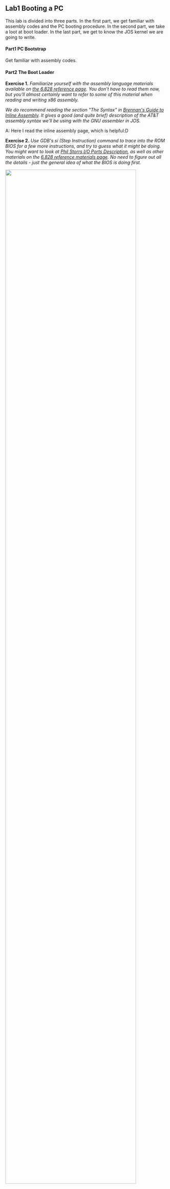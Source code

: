 

## Lab1 Booting a PC

This lab is divided into three parts. In the first part, we get familiar with assembly codes and the PC booting procedure. In the second part, we take a loot at boot loader. In the last part, we get to know the JOS kernel we are going to write.



#### Part1	PC Bootstrap

Get familiar with assembly codes.



#### Part2	The Boot Loader

**Exercise 1.**  *Familiarize yourself with the assembly language materials available on [the 6.828 reference page](https://pdos.csail.mit.edu/6.828/2018/reference.html). You don't have to read them now, but you'll almost certainly want to refer to some of this material when reading and writing x86 assembly.* 

*We do recommend reading the section "The Syntax" in [Brennan's Guide to Inline Assembly](http://www.delorie.com/djgpp/doc/brennan/brennan_att_inline_djgpp.html). It gives a good (and quite brief) description of the AT&T assembly syntax we'll be using with the GNU assembler in JOS.*

A: Here I read the inline assembly page, which is helpful:D



**Exercise 2.** *Use GDB's si (Step Instruction) command to trace into the ROM BIOS for a few more instructions, and try to guess what it might be doing. You might want to look at [Phil Storrs I/O Ports Description](http://web.archive.org/web/20040404164813/members.iweb.net.au/~pstorr/pcbook/book2/book2.htm), as well as other materials on the [6.828 reference materials page](https://pdos.csail.mit.edu/6.828/2018/reference.html). No need to figure out all the details - just the general idea of what the BIOS is doing first.*

<img src ="/Users/isabella/Library/Application Support/typora-user-images/image-20191013195550087.png" width = 90% align=center>

A: In BIOS, the BIOS initializes hardwares and set up interrupt descriptor table.



**Exercise 3.** *Take a look at the [lab tools guide](https://pdos.csail.mit.edu/6.828/2018/labguide.html), especially the section on GDB commands. Even if you're familiar with GDB, this includes some esoteric GDB commands that are useful for OS work.*

*Set a breakpoint at address 0x7c00, which is where the boot sector will be loaded. Continue execution until that breakpoint. Trace through the code in `boot/boot.S`, using the source code and the disassembly file `obj/boot/boot.asm` to keep track of where you are. Also use the `x/i` command in GDB to disassemble sequences of instructions in the boot loader, and compare the original boot loader source code with both the disassembly in `obj/boot/boot.asm` and GDB.*

*Trace into `bootmain()` in `boot/main.c`, and then into `readsect()`. Identify the exact assembly instructions that correspond to each of the statements in `readsect()`. Trace through the rest of `readsect()` and back out into `bootmain()`, and identify the begin and end of the `for` loop that reads the remaining sectors of the kernel from the disk. Find out what code will run when the loop is finished, set a breakpoint there, and continue to that breakpoint. Then step through the remainder of the boot loader.*



<img src="/Users/isabella/Library/Application Support/typora-user-images/image-20191013200144595.png" align="center">



A: Set up the breakpoint where the boot sector is going to be loaded and continue executing.

Compare boot.S and boot.asm.We can see the physical addresses in boot.asm

![image-20191013200342543](/Users/isabella/Library/Application Support/typora-user-images/image-20191013200342543.png)

##### 																				(boot.S)

![image-20191013200421570](/Users/isabella/Library/Application Support/typora-user-images/image-20191013200421570.png)

##### 																				(boot.asm)

Following is the assembly code of readsect function in "boot/main.c"

![image-20191013200719268](/Users/isabella/Library/Application Support/typora-user-images/image-20191013200719268.png)



Following is the whole loop.

![image-20191013201014740](/Users/isabella/Library/Application Support/typora-user-images/image-20191013201014740.png)



When the loop finishes, it will continue execute the following commands.

![image-20191013201219443](/Users/isabella/Library/Application Support/typora-user-images/image-20191013201219443.png)



#### Questions

Q1: At what point does the processor start executing 32-bit code? What exactly causes the switch from 16- to 32-bit mode?

  <img src= "/Users/isabella/Library/Application Support/typora-user-images/image-20191013131935427.png" width = 90% align = center>



A: After setting the CR0 register to enable 32 bit mode and giving the command to load the gdt table, we still need to change the segment register's value in order to actually start loading, which is accomplished with `  	ljmp    $PROT_MODE_CSEG, $protcseg`

After that, all the codes we run are 32 bits.



Q2: What is the *last* instruction of the boot loader executed, and what is the *first* instruction of the kernel it just loaded?

![image-20191013132705437](/Users/isabella/Library/Application Support/typora-user-images/image-20191013132705437.png)

A: The last instruction the boot loader executed is to call the kernel's entry point	(boot/main.c).



![image-20191013133431204](/Users/isabella/Library/Application Support/typora-user-images/image-20191013133431204.png)

The first instruction the kernel executed is in kern/entry.S



Q3: 	*Where* is the first instruction of the kernel?

A: The first instruction of the kernel is located in "kern/entry.S"

​	Its physical address is 0x10000c.



Q4:	How does the boot loader decide how many sectors it must read in order to fetch the entire kernel from disk? Where does it find this information?

A:	The boot loader first read the second sector from disk(the first one is the boot loader) into memory, the second 4096 bytes(512 * 8), which contains the elf header. Based on the elf header, we can know the info we need to copy the entire kernel into memory.



#### Loading the kernel

**Exercise 4.** 	*Read about programming with pointers in C. The best reference for the C language is The C Programming Language by Brian Kernighan and Dennis Ritchie (known as 'K&R')*. *We recommend that students purchase this book (here is an [Amazon Link](http://www.amazon.com/C-Programming-Language-2nd/dp/0131103628/sr=8-1/qid=1157812738/ref=pd_bbs_1/104-1502762-1803102?ie=UTF8&s=books)) or find one of [MIT's 7 copies](http://library.mit.edu/F/AI9Y4SJ2L5ELEE2TAQUAAR44XV5RTTQHE47P9MKP5GQDLR9A8X-10422?func=item-global&doc_library=MIT01&doc_number=000355242&year=&volume=&sub_library=).*

*Read 5.1 (Pointers and Addresses) through 5.5 (Character Pointers and Functions) in K&R. Then download the code for [pointers.c](https://pdos.csail.mit.edu/6.828/2018/labs/lab1/pointers.c), run it, and make sure you understand where all of the printed values come from. In particular, make sure you understand where the pointer addresses in printed lines 1 and 6 come from, how all the values in printed lines 2 through 4 get there, and why the values printed in line 5 are seemingly corrupted.*

*There are other references on pointers in C (e.g., [A tutorial by Ted Jensen](https://pdos.csail.mit.edu/6.828/2018/readings/pointers.pdf) that cites K&R heavily), though not as strongly recommended.*

*Warning: Unless you are already thoroughly versed in C, do not skip or even skim this reading exercise. If you do not really understand pointers in C, you will suffer untold pain and misery in subsequent labs, and then eventually come to understand them the hard way. Trust us; you don't want to find out what "the hard way" is.*

A： Since I have already known pointers in c, I didn't spend a lot of time in this part.



**Exercise 5.** *Trace through the first few instructions of the boot loader again and identify the first instruction that would "break" or otherwise do the wrong thing if you were to get the boot loader's link address wrong. Then change the link address in `boot/Makefrag` to something wrong, run make clean, recompile the lab with make, and trace into the boot loader again to see what happens. Don't forget to change the link address back and make clean again afterward!*

![image-20191013201832427](/Users/isabella/Library/Application Support/typora-user-images/image-20191013201832427.png)

A : Change the boot loader's link address to 0x7C10, which is different from its load address.

Then I `make clean` and `make`, then run `make qemu-nox`, it broke.

![image-20191013202138772](/Users/isabella/Library/Application Support/typora-user-images/image-20191013202138772.png)



So i decided to let use gdb to debug it.

I let it run without setting points and it seems to break down here.

![image-20191013202322528](/Users/isabella/Library/Application Support/typora-user-images/image-20191013202322528.png)

I guess the reason for this is that the memory that `ljmp` want to jump to may causes the trouble. Since the link address we give to the linker mismatches with the load address, the link address calculated by the linker may be totally wrong, which may lead to the problem.



**Exercise 6.** *We can examine memory using GDB's x command. The [GDB manual](https://sourceware.org/gdb/current/onlinedocs/gdb/Memory.html) has full details, but for now, it is enough to know that the command x/Nx ADDR prints N words of memory at ADDR. (Note that both '`x`'s in the command are lowercase.) Warning:The size of a word is not a universal standard. In GNU assembly, a word is two bytes (the 'w' in xorw, which stands for word, means 2 bytes).*

*Reset the machine (exit QEMU/GDB and start them again). Examine the 8 words of memory at 0x00100000 at the point the BIOS enters the boot loader, and then again at the point the boot loader enters the kernel. Why are they different? What is there at the second breakpoint? (You do not really need to use QEMU to answer this question. Just think.)*

![image-20191013203159056](/Users/isabella/Library/Application Support/typora-user-images/image-20191013203159056.png)

8 words of memory when the BIOS enters the boot loader.

![image-20191013222802000](/Users/isabella/Library/Application Support/typora-user-images/image-20191013222802000.png)

8 words of memory when the boot loader loads the kernel.

The different is that when the boot loader enters the kernel, we've already loaded the kernel to 0x00100000.



#### Part3 The Kernel

**Exercise 7.** *Use QEMU and GDB to trace into the JOS kernel and stop at the `movl %eax, %cr0`. Examine memory at 0x00100000 and at 0xf0100000. Now, single step over that instruction using the stepi GDB command. Again, examine memory at 0x00100000 and at 0xf0100000. Make sure you understand what just happened.*

*What is the first instruction after the new mapping is established that would fail to work properly if the mapping weren't in place? Comment out the `movl %eax, %cr0` in `kern/entry.S`, trace into it, and see if you were right.*



A: Add the breakpoint at `	movl	%cr0, %ea`(f0100025). We can see that the contents in "0x00100000" and "0xf0100000" are different.

![image-20191013223809373](/Users/isabella/Library/Application Support/typora-user-images/image-20191013223809373.png)



Use `stepi` to see the next machine instruction it executes. Now we can see that the contents in "0x00100000" and "0xf0100000" are magically the same! 

![image-20191013224207443](/Users/isabella/Library/Application Support/typora-user-images/image-20191013224207443.png)



Here comes the reason.  In line 27, we load the physical address of the entry_pgdir into %eax, and then load it into cr3, which is the page directory register. After line 36, we enable paging by setting %cr0 register. Then the paging starts working and map the physical and virtual address and make sure that the contents in these two address are the same.

![image-20191013225029255](/Users/isabella/Library/Application Support/typora-user-images/image-20191013225029255.png)



Then we comment `movl	%eax, %cr0`.Run `make clean` and `make`.

Let's see where it will break down.

When it executes until `jmp *%eax`, it breaks.

![image-20191013230646899](/Users/isabella/Library/Application Support/typora-user-images/image-20191013230646899.png)

We can see that the value of %eax is "0xf010002c". Since we comment `movl %eax, %cr0`, we don't enable paging. And the address "0xf010002c" is not valid. So it breaks.

![image-20191013230811187](/Users/isabella/Library/Application Support/typora-user-images/image-20191013230811187.png)



#### Formatted Printing to the Console

**Exercise 8.** *We have omitted a small fragment of code - the code necessary to print octal numbers using patterns of the form "%o". Find and fill in this code fragment.*







##### Questions:

Q1: *Explain the interface between `printf.c` and `console.c`. Specifically, what function does `console.c` export? How is this function used by `printf.c`?*

The interface between `printf.c` and `console.c` is function `cputchar`, which is exported from `console.c` and used by `printf.c`. `printf.c` uses `cputchar` to print the character.



Q2:  *Explain the following from console.c :*

```
1      if (crt_pos >= CRT_SIZE) {
2              int i;
3              memmove(crt_buf, crt_buf + CRT_COLS, (CRT_SIZE - CRT_COLS) * 					sizeof(uint16_t));
4              for (i = CRT_SIZE - CRT_COLS; i < CRT_SIZE; i++)
5                      crt_buf[i] = 0x0700 | ' ';
6              crt_pos -= CRT_COLS;
7      }
```

`CRT_SIZE` is the total character that can be displayed on a single page. 

![image-20191014090555977](/Users/isabella/Library/Application Support/typora-user-images/image-20191014090555977.png)

After we fill a whole page, we should scroll down a line to allow new characters to be displayed.

And we initialize the last line  to be spaces.



Q3: *For the following questions you might wish to consult the notes for Lecture 2. These notes cover GCC's calling convention on the x86.*

*Trace the execution of the following code step-by-step:*

```
int x = 1, y = 3, z = 4;
cprintf("x %d, y %x, z %d\n", x, y, z);
```

- *In the call to `cprintf()`, to what does `fmt` point? To what does `ap` point?*
- *List (in order of execution) each call to `cons_putc`, `va_arg`, and `vcprintf`. For `cons_putc`, list its argument as well. For `va_arg`, list what `ap` points to before and after the call. For `vcprintf` list the values of its two arguments.*



A: `fmt` points to `"x %d, y %x, z %d\n"` , ap is of type `va_list` and carrys the function arguments.

​	 Call in order:

vcprintf ( fmt=0xf01017f7 "x %d, y %x, z %d\n",  ap=0xf010ffd4 "\001")

cons_putc (c=864)

cons_putc (c=980)

cons_putc (c=-1)

cons_putc (c=980)

...



Q4:	*Run the following code.*

```
    unsigned int i = 0x00646c72;
    cprintf("H%x Wo%s", 57616, &i);
```

*What is the output? Explain how this output is arrived at in the step-by-step manner of the previous exercise.*

*Here's an ASCII table that maps bytes to characters.*

*The output depends on that fact that the x86 is little-endian. If the x86 were instead big-endian what would you set `i` to in order to yield the same output? Would you need to change `57616` to a different value?*

[Here's a description of little- and big-endian](http://www.webopedia.com/TERM/b/big_endian.html) and [a more whimsical description](http://www.networksorcery.com/enp/ien/ien137.txt).



A: ![image-20191014140838237](/Users/isabella/Library/Application Support/typora-user-images/image-20191014140838237.png)

We can see the result of the following code is

```
H0xe110 World
```



 Let us dive a little bit deeper.

First `printfmt` meets normal characters like "H", it just prints "H" out normally.

![image-20191014132253299](/Users/isabella/Library/Application Support/typora-user-images/image-20191014132253299.png)



However when it meets "%x",  it first prints out "0x". Then it treats the following number as unsigned hexadecimal using function `getuint`, finally it prints the number out using function `printnum`.

![image-20191014132352177](/Users/isabella/Library/Application Support/typora-user-images/image-20191014132352177.png)

Here we read 57616 and print num in hexadecimal. `57616` is `e110` in hexadecimal.

![image-20191014133446756](/Users/isabella/Library/Application Support/typora-user-images/image-20191014133446756.png)



Then we read "Wo" and print it out normally. When we meet "%s", we print all characters in 0x00646c72.

Since x86 is little endian, so the first character should be `0x72`, second `0x6c`, third `0x64`.

According to the ASCII table, we can know that the first character is ` r`, the second is` l`, and the last is `d`.



Q5: *In the following code, what is going to be printed after  'y=' ? (note: the answer is not a specific value.) Why does this happen?*

```
    cprintf("x=%d y=%d", 3);
```

![image-20191014140917752](/Users/isabella/Library/Application Support/typora-user-images/image-20191014140917752.png)

Since we don't give enough parameters to cprintf, when we try to get the second number, va_arg gets the next number although it has been to the end of va_list. It actually depends on the contents in the next  memory block, so it is not a specfic value.



Q6: *Let's say that GCC changed its calling convention so that it pushed arguments on the stack in declaration order, so that the last argument is pushed last. How would you have to change `cprintf` or its interface so that it would still be possible to pass it a variable number of arguments?*

A: If gcc pushes arguments onto stack, the order of the parameters are reversed. If we still want to pass it a variable of arguments, we can send the parameters of `crpintf` to another function so the parameters can be reversed again.

```
int
cprintf(const char *fmt, ...)
{
	int reverse(const char *fmt, ...){
		va_list ap;
		int cnt;
		
		va_start(ap, fmt);
		cnt = vcprintf(fmt, ap);
		return cnt;
	}
	return reverse(fmt, ...);
}
```



##### *Challenge* 

*Enhance the console to allow text to be printed in different colors. The traditional way to do this is to make it interpret [ANSI escape sequences](http://rrbrandt.dee.ufcg.edu.br/en/docs/ansi/) embedded in the text strings printed to the console, but you may use any mechanism you like. There is plenty of information on [the 6.828 reference page](https://pdos.csail.mit.edu/6.828/2018/reference.html) and elsewhere on the web on programming the VGA display hardware. If you're feeling really adventurous, you could try switching the VGA hardware into a graphics mode and making the console draw text onto the graphical frame buffer.*

```c
// if no attribute given, then use black on white
if(~(c & ~(0xff))){
	c |= 0x700;
}
```



A: According to the comment, we succesffuly figure out that the lower bits of c should be the control bit of vga display color.

​	Then I want to set a `%r`  parameter in `fmt` to set the color.

​	Here are the changes I make.

 1. In `kern/console.h`, add text_color variable.

    ![image-20191014205059407](/Users/isabella/Library/Application Support/typora-user-images/image-20191014205059407.png)

2. Modify the code in `lib/printfmt.c`

   ![image-20191014205146838](/Users/isabella/Library/Application Support/typora-user-images/image-20191014205146838.png)

3. Modify `kern/console.c`

   ![image-20191014205251140](/Users/isabella/Library/Application Support/typora-user-images/image-20191014205251140.png)

4. Create test case in `kern/init.c`

   ![image-20191014205331538](/Users/isabella/Library/Application Support/typora-user-images/image-20191014205331538.png)

   

5. Finally the result

   ![image-20191014205414215](/Users/isabella/Library/Application Support/typora-user-images/image-20191014205414215.png)



#### The stack

**Exercise 9.** *Determine where the kernel initializes its stack, and exactly where in memory its stack is located. How does the kernel reserve space for its stack? And at which "end" of this reserved area is the stack pointer initialized to point to?*

A :	At line 77 in `entry.S`, stack pointer is set, which means the initialization of the stack.

![image-20191015085748072](/Users/isabella/Library/Application Support/typora-user-images/image-20191015085748072.png)

These codes in `entry.S` is the detailed description of kernel stack.

![image-20191015090001376](/Users/isabella/Library/Application Support/typora-user-images/image-20191015090001376.png)

KSTSIZE is defined in `ibc/memlayout.h`, which defines it to be `8 * PGSIZE`. Then we find in `mmu.h` that `PGSIZE` is `4096 bytes`. So the stack should be located from `0xf0110000` to `0xf0108000`.

The kernel resercves the memory space for the stack by defining `%esp` and `.space`.  The highest addresss of the stack is pointed to by the stack pointer.



**Exercise 10.** *To become familiar with the C calling conventions on the x86, find the address of the `test_backtrace` function in `obj/kern/kernel.asm`, set a breakpoint there, and examine what happens each time it gets called after the kernel starts. How many 32-bit words does each recursive nesting level of `test_backtrace` push on the stack, and what are those words?*

*Note that, for this exercise to work properly, you should be using the patched version of QEMU available on the [tools](https://pdos.csail.mit.edu/6.828/2018/tools.html) page or on Athena. Otherwise, you'll have to manually translate all breakpoint and memory addresses to linear addresses.*

A :  From reading `kernel.asm`, we find the following address. The function `test_backtrace`' s virtual address is `0xf100040`. 

![image-20191015100807027](/Users/isabella/Library/Application Support/typora-user-images/image-20191015100807027.png)

​	 `test_backtrace` emulates the procedure of calling a function in c.

​	 It loads the paramters and saves the return address of the caller.

1. Test_backtrace(x=5)

   push %ebp	0xf010fff8

   push %ebx 	0x10074

2. test_backtrace (x=4)

   push %ebp	0xf010ffc8

   push %ebx	0x5

3. test_backtrace (x=3)

   push %ebp	0xf010ffa8

   push %ebx	0x4

4. test_backtrace (x=2)

   push %ebp	0xf010ff88 

   push %ebx	0x3

5. test_backtrace (x=1)

   push %ebp	0xf010ff68 

   push %ebx	0x2

6. test_backtrace (x=0)

   push  %ebp	0xf010ff48 

   push %ebx	0x1



From there, we can see that each stack of the function is 32 bytes.

And %ebx stores the parameter passed to the function.



##### Question:

*1. The return instruction pointer typically points to the instruction after the `call` instruction (why?).*

A : After the execution of the called funcition, we can directly executes the next instruction based on the return instruction pointer.



2. *Why can't the backtrace code detect how many arguments there actually are? How could this limitation be fixed?*

A: There is no counter in the assembly code. To solve this limitaion, we can set up a register for counting the number of parameters.



**Exercise 11.** *Implement the backtrace function as specified above. Use the same format as in the example, since otherwise the grading script will be confused. When you think you have it working right, run make grade to see if its output conforms to what our grading script expects, and fix it if it doesn't. After you have handed in your Lab 1 code, you are welcome to change the output format of the backtrace function any way you like.*

*If you use `read_ebp()`, note that GCC may generate "optimized" code that calls `read_ebp()` before `mon_backtrace()`'s function prologue, which results in an incomplete stack trace (the stack frame of the most recent function call is missing). While we have tried to disable optimizations that cause this reordering, you may want to examine the assembly of `mon_backtrace()` and make sure the call to `read_ebp()` is happening after the function prologue.*



![image-20191015205303525](/Users/isabella/Library/Application Support/typora-user-images/image-20191015205303525.png)

Described in the picture above, I give my solution to the exercise.

It is about the gcc calling convention.

![image-20191015205424383](/Users/isabella/Library/Application Support/typora-user-images/image-20191015205424383.png)

When the caller wants to call another function, it first pushes the arguments and instruction pointer onto the stack. In the callee function, we saves the `%ebp` register value onto stack. The value of callee's 

`%esp` stores the address of the caller's `%ebp`. 

```assembly
push %ebp
mov %esp, %ebp
push %ebx
```

After executing the following codese, the callee's `%ebp` register now stores the address of the caller's `%ebp`. The critical point of the exercise is to understand this point. What's more,  we can see from the illustration that the caller's `4(%%ebp)`  and the arguments can also be found with specfic offset plus `%ebp`.





**Exercise 12.** Modify your stack backtrace function to display, for each `eip`, the function name, source file name, and line number corresponding to that `eip`.

In `debuginfo_eip`, where do `__STAB_*` come from? This question has a long answer; to help you to discover the answer, here are some things you might want to do:

- look in the file `kern/kernel.ld` for `__STAB_*`
- run `objdump -h obj/kern/kernel`
- run `objdump -G obj/kern/kernel`
- run `gcc -pipe -nostdinc -O2 -fno-builtin -I. -MD -Wall -Wno-format -DJOS_KERNEL -gstabs -c -S `kern/init.c, and look at init.s.
- see if the bootloader loads the symbol table in memory as part of loading the kernel binary

Complete the implementation of `debuginfo_eip` by inserting the call to `stab_binsearch` to find the line number for an address.

Add a `backtrace` command to the kernel monitor, and extend your implementation of `mon_backtrace` to call `debuginfo_eip` and print a line for each stack frame of the form:

```
K> backtrace
Stack backtrace:
  ebp f010ff78  eip f01008ae  args 00000001 f010ff8c 00000000 f0110580 00000000
         kern/monitor.c:143: monitor+106
  ebp f010ffd8  eip f0100193  args 00000000 00001aac 00000660 00000000 00000000
         kern/init.c:49: i386_init+59
  ebp f010fff8  eip f010003d  args 00000000 00000000 0000ffff 10cf9a00 0000ffff
         kern/entry.S:70: <unknown>+0
K> 
```

Each line gives the file name and line within that file of the stack frame's `eip`, followed by the name of the function and the offset of the `eip` from the first instruction of the function (e.g., `monitor+106` means the return `eip` is 106 bytes past the beginning of `monitor`).

Be sure to print the file and function names on a separate line, to avoid confusing the grading script.

Tip: printf format strings provide an easy, albeit obscure, way to print non-null-terminated strings like those in STABS tables. `printf("%.*s", length, string)` prints at most `length` characters of `string`. Take a look at the printf man page to find out why this works.

You may find that some functions are missing from the backtrace. For example, you will probably see a call to `monitor()` but not to `runcmd()`. This is because the compiler in-lines some function calls. Other optimizations may cause you to see unexpected line numbers. If you get rid of the `-O2` from `GNUMakefile`, the backtraces may make more sense (but your kernel will run more slowly).



1. look in the file `kern/kernel.ld` for `__STAB_*`

   There are many `__STAB_*` in kernel.ld. The following pic just shows a small portion of it.

   ![image-20191016103628552](/Users/isabella/Library/Application Support/typora-user-images/image-20191016103628552.png)

2. run `objdump -h obj/kern/kernel`

   Display the sections in kernel elf.

![image-20191016100655540](/Users/isabella/Library/Application Support/typora-user-images/image-20191016100655540.png)

2. Run `objdump -G obj/kern/kernel` , we print any stabs in kernel.

   ![image-20191016101447188](/Users/isabella/Library/Application Support/typora-user-images/image-20191016101447188.png)

3. run `gcc -pipe -nostdinc -O2 -fno-builtin -I. -MD -Wall -Wno-format -DJOS_KERNEL -gstabs -c -S kern/init.c`

   After running the command, it prints debugging info in stab format into `init.S` located in lab1 folder.

   ![image-20191016102622187](/Users/isabella/Library/Application Support/typora-user-images/image-20191016102622187.png)

4.  See if the bootloader loads the symbol table in memory as part of loading the kernel binary



The function I realized is shown below. 

```c
	// kern/monitor.c
	// Search within the function definition for the line number.
	// N_SLINE:	text segment line
	stab_binsearch(stabs, &lline, &rline, N_SLINE, addr);
	if (lline <= rline)
	{
		// stabs[lline] points to the line
		// in the string table, but check bounds just in case.
		if (stabs[lline].n_strx < stabstr_end - stabstr)
			info->eip_line = stabs[lline].n_desc;
	}
```



```c
int
mon_backtrace(int argc, char **argv, struct Trapframe *tf)
{
	// Implemented in Exercise 11
	uint32_t arg, apm, temp, ebp, eip, esp;

	cprintf("Stack backtrace:\n");
	//get saved %ebp
	ebp = read_ebp();
	//Exercise 12:	debug info
	struct Eipdebuginfo info;

		while (ebp != 0)
	{
		//Trace back to caller function's %eip
		eip = *((uint32_t *)ebp + 1);
		cprintf(" ebp %x eip %x args ", ebp, eip);
		for(int offset = 2; offset <= 6; offset ++)
		{
			arg = *((uint32_t *)ebp + offset);
			cprintf("%08x ", arg);
		}
		cprintf("\n");

		//Exercise 12: Print debuging info
		debuginfo_eip(eip, &info);

		cprintf("  %s:%u: ", info.eip_file, info.eip_line);
      
		//Exercise 12: print the limit length file name
		for(int i = 0; i < info.eip_fn_namelen;  ++i) {
			cprintf("%c", info.eip_fn_name[i]);
		}
		cprintf("+%d", eip - info.eip_fn_addr);
		cprintf("\n");
      
		//Trace back to caller function's %ebp
		ebp =  *((uint32_t *)ebp);
	}
	return 0;
}
```


